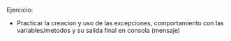 Ejercicio:
- Practicar la creacion y uso de las excepciones, comportamiento con las variables/metodos y su salida final en consola (mensaje)